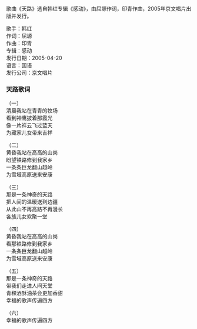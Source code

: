 

歌曲《天路》选自韩红专辑《感动》，由屈塬作词，印青作曲，2005年京文唱片出版并发行。

歌手：韩红  
作词：屈塬  
作曲：印青  
专辑：感动  
发行日期：2005-04-20  
语言：国语  
发行公司：京文唱片

### 天路歌词

（一）  
清晨我站在青青的牧场  
看到神鹰披着那霞光  
像一片祥云飞过蓝天  
为藏家儿女带来吉祥

  
（二）  
黄昏我站在高高的山岗  
盼望铁路修到我家乡  
一条条巨龙翻山越岭  
为雪域高原送来安康

  
（三）  
那是一条神奇的天路  
把人间的温暖送到边疆  
从此山不再高路不再漫长  
各族儿女欢聚一堂

  
（四）  
黄昏我站在高高的山岗  
看那铁路修到我家乡  
一条条巨龙翻山越岭  
为雪域高原送来安康

  
（五）  
那是一条神奇的天路  
带我们走进人间天堂  
青稞酒酥油茶会更加香甜  
幸福的歌声传遍四方

  
（六）  
幸福的歌声传遍四方

